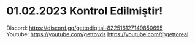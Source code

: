 # 01.02.2023 Kontrol Edilmiştir!
Discord: https://discord.gg/gettodigital-822516127149850695 <br/>
Youtube: https://youtube.com/gettovds https://youtube.com/@gettoreal
